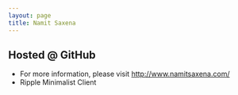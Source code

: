```yaml
---
layout: page
title: Namit Saxena
---
```


## Hosted @ GitHub

* For more information, please visit http://www.namitsaxena.com/
* Ripple Minimalist Client